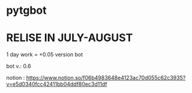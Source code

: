 # pytgbot
# RELISE IN JULY-AUGUST

1 day work = +0.05 version bot

bot v.: 0.6

notion : https://www.notion.so/f06b4983648e4123ac70d055c62c3935?v=e5d0340fcc42411bb04ddf80ec3d11df